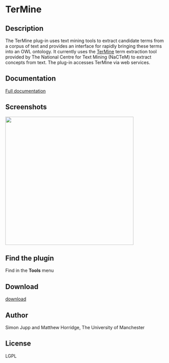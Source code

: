 # TerMine #

## Description ##
The TerMine plug-in uses text mining tools to extract candidate terms from a corpus of text and provides an interface for rapidly bringing these terms into an OWL ontology.  It currently uses the [TerMine](http://www.nactem.ac.uk/software/termine/) term extraction tool provided by The National Centre for Text Mining (NaCTeM) to extract concepts from text. The plug-in accesses TerMine via web services.

## Documentation ##

[Full documentation](http://www.co-ode.org/downloads/protege-x/plugins/termine-docs.pdf)

## Screenshots ##

<a href='http://www.co-ode.org/downloads/protege-x/plugins/images/termine.png'><img src='http://www.co-ode.org/downloads/protege-x/plugins/images/termine.png' width='400' /></a>

## Find the plugin ##

Find in the **Tools** menu

## Download ##

[download](http://code.google.com/p/co-ode-owl-plugins/downloads/list?can=2&q=termine)

## Author ##

Simon Jupp and Matthew Horridge, The University of Manchester

## License ##

LGPL